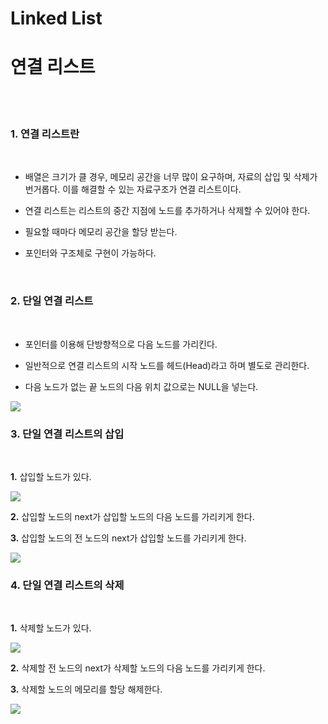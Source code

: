 # Linked List

# 연결 리스트

<br/>
<br/>

### 1. 연결 리스트란

<br/>


* 배열은 크기가 클 경우, 메모리 공간을 너무 많이 요구하며, 자료의 삽입 및 삭제가 번거롭다. 이를 해결할 수 있는 자료구조가 연결 리스트이다.

* 연결 리스트는 리스트의 중간 지점에 노드를 추가하거나 삭제할 수 있어야 한다.

* 필요할 때마다 메모리 공간을 할당 받는다.

* 포인터와 구조체로 구현이 가능하다.

<br/>


### 2. 단일 연결 리스트

<br/>

* 포인터를 이용해 단방향적으로 다음 노드를 가리킨다.

* 일반적으로 연결 리스트의 시작 노드를 헤드(Head)라고 하며 별도로 관리한다.

* 다음 노드가 없는 끝 노드의 다음 위치 값으로는 NULL을 넣는다.

<img src="https://user-images.githubusercontent.com/78206106/106376323-94c52a80-63d7-11eb-9ce1-b7993bc6b589.PNG">

<br/>

### 3. 단일 연결 리스트의 삽입

<br/>

**1.** 삽입할 노드가 있다.

<img src="https://user-images.githubusercontent.com/78206106/106376631-7ca2da80-63da-11eb-84ce-09ea1ee7a636.PNG">

**2.** 삽입할 노드의 next가 삽입할 노드의 다음 노드를 가리키게 한다.

**3.** 삽입할 노드의 전 노드의 next가 삽입할 노드를 가리키게 한다.

<img src="https://user-images.githubusercontent.com/78206106/106376638-8b898d00-63da-11eb-9e22-b96b0a6f3ccc.PNG">

<br/>

### 4. 단일 연결 리스트의 삭제

<br/>

**1.** 삭제할 노드가 있다.

<img src="https://user-images.githubusercontent.com/78206106/106376984-13709680-63dd-11eb-8222-78185f6ba9b2.PNG">

**2.** 삭제할 전 노드의 next가 삭제할 노드의 다음 노드를 가리키게 한다.

**3.** 삭제할 노드의 메모리를 할당 해제한다.

<img src="https://user-images.githubusercontent.com/78206106/106376985-15d2f080-63dd-11eb-9089-2731a8da18fd.PNG">

<br/>




